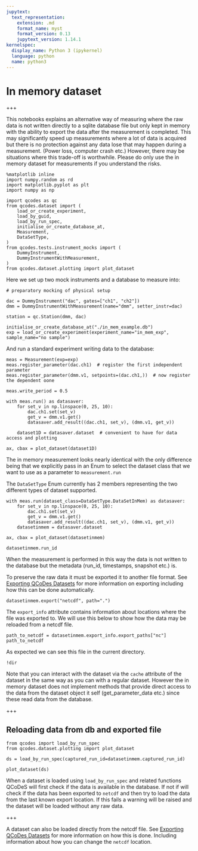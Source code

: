 ```yaml
---
jupytext:
  text_representation:
    extension: .md
    format_name: myst
    format_version: 0.13
    jupytext_version: 1.14.1
kernelspec:
  display_name: Python 3 (ipykernel)
  language: python
  name: python3
---
```


# In memory dataset

+++

This notebooks explains an alternative way of measuring where the raw data is not written directly to a sqlite database file but only kept in memory with the ability to export the data after the measurement is completed. This may significantly speed up measurements where a lot of data is acquired but there is no protection against any data lose that may happen during a measurement. (Power loss, computer crash etc.) However, there may be situations where this trade-off is worthwhile. Please do only use the in memory dataset for measurements if you understand the risks.

```{code-cell} ipython3
%matplotlib inline
import numpy.random as rd
import matplotlib.pyplot as plt
import numpy as np

import qcodes as qc
from qcodes.dataset import (
    load_or_create_experiment,
    load_by_guid,
    load_by_run_spec,
    initialise_or_create_database_at,
    Measurement,
    DataSetType,
)
from qcodes.tests.instrument_mocks import (
    DummyInstrument,
    DummyInstrumentWithMeasurement,
)
from qcodes.dataset.plotting import plot_dataset
```

Here we set up two mock instruments and a database to measure into:

```{code-cell} ipython3
# preparatory mocking of physical setup

dac = DummyInstrument("dac", gates=["ch1", "ch2"])
dmm = DummyInstrumentWithMeasurement(name="dmm", setter_instr=dac)

station = qc.Station(dmm, dac)
```

```{code-cell} ipython3
initialise_or_create_database_at("./in_mem_example.db")
exp = load_or_create_experiment(experiment_name="in_mem_exp", sample_name="no sample")
```

And run a standard experiment writing data to the database:

```{code-cell} ipython3
meas = Measurement(exp=exp)
meas.register_parameter(dac.ch1)  # register the first independent parameter
meas.register_parameter(dmm.v1, setpoints=(dac.ch1,))  # now register the dependent oone

meas.write_period = 0.5

with meas.run() as datasaver:
    for set_v in np.linspace(0, 25, 10):
        dac.ch1.set(set_v)
        get_v = dmm.v1.get()
        datasaver.add_result((dac.ch1, set_v), (dmm.v1, get_v))

    dataset1D = datasaver.dataset  # convenient to have for data access and plotting
```

```{code-cell} ipython3
ax, cbax = plot_dataset(dataset1D)
```

The in memory measurement looks nearly identical with the only difference being that we explicitly pass in an Enum to select the dataset class that we want to use as a parameter to ``measurement.run``

The ``DataSetType`` Enum currently has 2 members representing the two different types of dataset supported.

```{code-cell} ipython3
with meas.run(dataset_class=DataSetType.DataSetInMem) as datasaver:
    for set_v in np.linspace(0, 25, 10):
        dac.ch1.set(set_v)
        get_v = dmm.v1.get()
        datasaver.add_result((dac.ch1, set_v), (dmm.v1, get_v))
    datasetinmem = datasaver.dataset
```

```{code-cell} ipython3
ax, cbax = plot_dataset(datasetinmem)
```

```{code-cell} ipython3
datasetinmem.run_id
```

When the measurement is performed in this way the data is not written to the database but the metadata (run_id, timestamps, snapshot etc.) is.

To preserve the raw data it must be exported it to another file format. See [Exporting QCoDes Datasets](./Exporting-data-to-other-file-formats.ipynb) for more information on exporting including how this can be done automatically.

```{code-cell} ipython3
datasetinmem.export("netcdf", path=".")
```

The `export_info` attribute contains information about locations where the file was exported to. We will use this below to show how the data may be reloaded from a netcdf file.

```{code-cell} ipython3
path_to_netcdf = datasetinmem.export_info.export_paths["nc"]
path_to_netcdf
```

As expected we can see this file in the current directory.

```{code-cell} ipython3
!dir
```

Note that you can interact with the dataset via the `cache` attribute of the dataset in the same way as you can with a regular dataset. However the in memory dataset does not implement methods that provide direct access to the data from the dataset object it self (get_parameter_data etc.) since these read data from the database.

+++

## Reloading data from db and exported file

```{code-cell} ipython3
from qcodes import load_by_run_spec
from qcodes.dataset.plotting import plot_dataset
```

```{code-cell} ipython3
ds = load_by_run_spec(captured_run_id=datasetinmem.captured_run_id)
```

```{code-cell} ipython3
plot_dataset(ds)
```

When a dataset is loaded using ``load_by_run_spec`` and related functions QCoDeS will first check if the data is available in the database. If not if will check if the data has been exported to ``netcdf`` and then try to load the data from the last known export location. If this fails a warning will be raised and the dataset will be loaded without any raw data.

+++

A dataset can also be loaded directly from the netcdf file. See [Exporting QCoDes Datasets](./Exporting-data-to-other-file-formats.ipynb) for more information on how this is done. Including information about how you can change the ``netcdf`` location.
